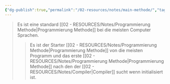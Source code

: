 ```yaml
---
{"dg-publish":true,"permalink":"/02-resources/notes/main-methode/","tags":["code"],"noteIcon":"","updated":"2025-08-26T16:35:05.000+02:00"}
---
```


>Es ist eine standard [[02 - RESOURCES/Notes/Programmierung Methode\|Programmierung Methode]] bei die meisten Computer Sprachen.
>>Es ist der Starter [[02 - RESOURCES/Notes/Programmierung Methode\|Programmierung Methode]] von die meisten Programm und das erste [[02 - RESOURCES/Notes/Programmierung Methode\|Programmierung Methode]] nach den der [[02 - RESOURCES/Notes/Compiler\|Compiler]] sucht wenn initialisiert ist. 